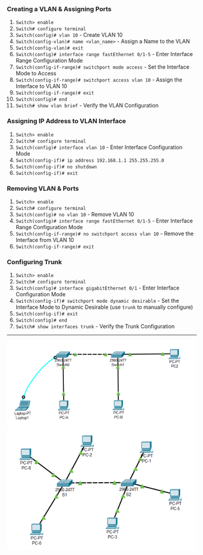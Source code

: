 ### **Creating a VLAN & Assigning Ports**
 1. `Switch> enable`
 2. `Switch# configure terminal`
 3. `Switch(config)# vlan 10`  - Create VLAN 10
 4. `Switch(config-vlan)# name <vlan_name>`  - Assign a Name to the VLAN
 5. `Switch(config-vlan)# exit`
 6. `Switch(config)# interface range fastEthernet 0/1-5`  - Enter Interface Range Configuration Mode
 7. `Switch(config-if-range)# switchport mode access`  - Set the Interface Mode to Access
 8. `Switch(config-if-range)# switchport access vlan 10`  - Assign the Interface to VLAN 10
 9. `Switch(config-if-range)# exit`
 10. `Switch(config)# end`
 11. `Switch# show vlan brief`  - Verify the VLAN Configuration

### **Assigning IP Address to VLAN Interface**
 1. `Switch> enable`
 2. `Switch# configure terminal`
 3. `Switch(config)# interface vlan 10`  - Enter Interface Configuration Mode
 4. `Switch(config-if)# ip address 192.168.1.1 255.255.255.0`
 5. `Switch(config-if)# no shutdown`
 6. `Switch(config-if)# exit`

### **Removing VLAN & Ports**
 1. `Switch> enable`
 2. `Switch# configure terminal`
 3. `Switch(config)# no vlan 10`  - Remove VLAN 10
 4. `Switch(config)# interface range fastEthernet 0/1-5`  - Enter Interface Range Configuration Mode
 5. `Switch(config-if-range)# no switchport access vlan 10`  - Remove the Interface from VLAN 10
 6. `Switch(config-if-range)# exit`


### **Configuring Trunk** 
  1. `Switch> enable`
  2. `Switch# configure terminal`
  3. `Switch(config)# interface gigabitEthernet 0/1`  - Enter Interface Configuration Mode
  4. `Switch(config-if)# switchport mode dynamic desirable`  - Set the Interface Mode to Dynamic Desirable (use `trunk` to manually configure)
  5. `Switch(config-if)# exit`
  6. `Switch(config)# end`
  7. `Switch# show interfaces trunk`  - Verify the Trunk Configuration

---

<img src='./L5.png' /><br>
<img src='./L5_CA.png' /><br>